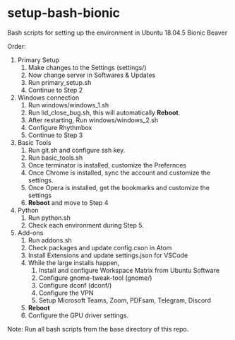 # setup-bash-bionic
Bash scripts for setting up the environment in Ubuntu 18.04.5 Bionic Beaver

Order:
1. Primary Setup
   1. Make changes to the Settings (settings/)
   2. Now change server in Softwares & Updates
   3. Run primary_setup.sh
   4. Continue to Step 2
2. Windows connection
   1. Run windows/windows_1.sh
   2. Run lid_close_bug.sh, this will automatically **Reboot**.
   3. After restarting, Run windows/windows_2.sh
   4. Configure Rhythmbox
   5. Continue to Step 3
3. Basic Tools
   1. Run git.sh and configure ssh key.
   2. Run basic_tools.sh
   3. Once terminator is installed, customize the Prefernces
   4. Once Chrome is installed, sync the account and customize the settings.
   5. Once Opera is installed, get the bookmarks and customize the settings
   6. **Reboot** and move to Step 4
4. Python
   1. Run python.sh
   2. Check each environment during Step 5.
5. Add-ons
   1. Run addons.sh
   2. Check packages and update config.cson in Atom
   3. Install Extensions and update settings.json for VSCode
   4. While the large installs happen,
      1. Install and configure Workspace Matrix from Ubuntu Software
      2. Configure gnome-tweak-tool (gnome/)
      3. Configure dconf (dconf/)
      4. Configure the VPN
      5. Setup Microsoft Teams, Zoom, PDFsam, Telegram, Discord
   5. **Reboot**
   6. Configure the GPU driver settings.

Note: Run all bash scripts from the base directory of this repo.
